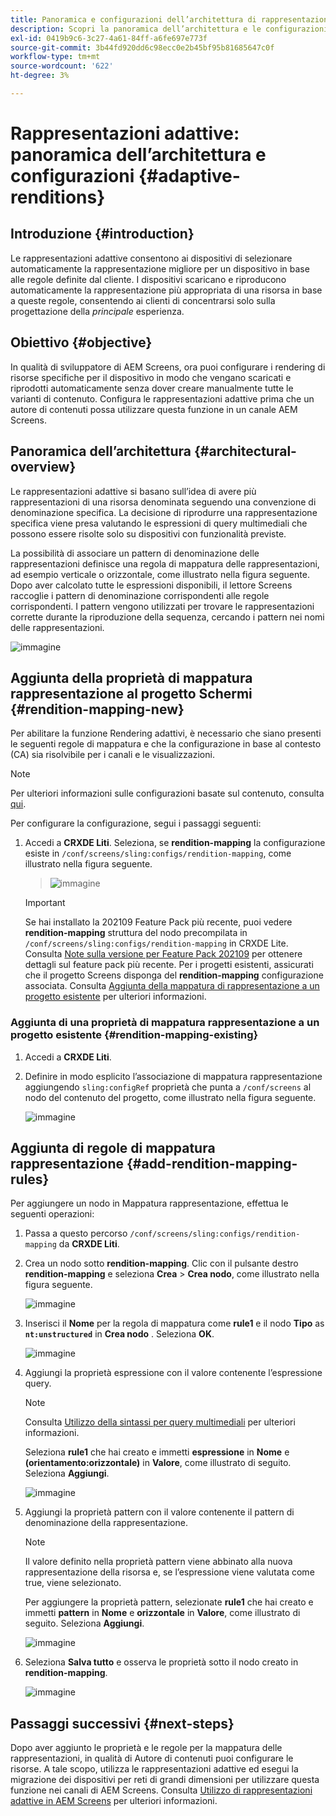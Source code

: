```yaml
---
title: Panoramica e configurazioni dell’architettura di rappresentazioni adattive
description: Scopri la panoramica dell’architettura e le configurazioni in CRXDE Liti per rappresentazioni adattive in AEM Screens.
exl-id: 0419b9c6-3c27-4a61-84ff-a6fe697e773f
source-git-commit: 3b44fd920dd6c98ecc0e2b45bf95b81685647c0f
workflow-type: tm+mt
source-wordcount: '622'
ht-degree: 3%

---
```


# Rappresentazioni adattive: panoramica dell’architettura e configurazioni {#adaptive-renditions}

## Introduzione {#introduction}

Le rappresentazioni adattive consentono ai dispositivi di selezionare automaticamente la rappresentazione migliore per un dispositivo in base alle regole definite dal cliente. I dispositivi scaricano e riproducono automaticamente la rappresentazione più appropriata di una risorsa in base a queste regole, consentendo ai clienti di concentrarsi solo sulla progettazione della *principale* esperienza.

## Obiettivo {#objective}

In qualità di sviluppatore di AEM Screens, ora puoi configurare i rendering di risorse specifiche per il dispositivo in modo che vengano scaricati e riprodotti automaticamente senza dover creare manualmente tutte le varianti di contenuto. Configura le rappresentazioni adattive prima che un autore di contenuti possa utilizzare questa funzione in un canale AEM Screens.

## Panoramica dell’architettura {#architectural-overview}

Le rappresentazioni adattive si basano sull’idea di avere più rappresentazioni di una risorsa denominata seguendo una convenzione di denominazione specifica. La decisione di riprodurre una rappresentazione specifica viene presa valutando le espressioni di query multimediali che possono essere risolte solo su dispositivi con funzionalità previste.

La possibilità di associare un pattern di denominazione delle rappresentazioni definisce una regola di mappatura delle rappresentazioni, ad esempio verticale o orizzontale, come illustrato nella figura seguente. Dopo aver calcolato tutte le espressioni disponibili, il lettore Screens raccoglie i pattern di denominazione corrispondenti alle regole corrispondenti. I pattern vengono utilizzati per trovare le rappresentazioni corrette durante la riproduzione della sequenza, cercando i pattern nei nomi delle rappresentazioni.

![immagine](/help/user-guide/assets/adaptive-renditions/adaptive-renditions.png)

## Aggiunta della proprietà di mappatura rappresentazione al progetto Schermi {#rendition-mapping-new}

Per abilitare la funzione Rendering adattivi, è necessario che siano presenti le seguenti regole di mappatura e che la configurazione in base al contesto (CA) sia risolvibile per i canali e le visualizzazioni.

>[!NOTE]
>Per ulteriori informazioni sulle configurazioni basate sul contenuto, consulta [qui](https://sling.apache.org/documentation/bundles/context-aware-configuration/context-aware-configuration.html).

Per configurare la configurazione, segui i passaggi seguenti:

1. Accedi a **CRXDE Liti**. Seleziona, se **rendition-mapping** la configurazione esiste in `/conf/screens/sling:configs/rendition-mapping`, come illustrato nella figura seguente.

   >![immagine](/help/user-guide/assets/adaptive-renditions/mapping-rules1.png)

   >[!IMPORTANT]
   >Se hai installato la 202109 Feature Pack più recente, puoi vedere **rendition-mapping** struttura del nodo precompilata in `/conf/screens/sling:configs/rendition-mapping` in CRXDE Lite. Consulta [Note sulla versione per Feature Pack 202109](/help/user-guide/release-notes-fp-202109.md) per ottenere dettagli sul feature pack più recente.
   >Per i progetti esistenti, assicurati che il progetto Screens disponga del **rendition-mapping** configurazione associata. Consulta [Aggiunta della mappatura di rappresentazione a un progetto esistente](#rendition-mapping-existing) per ulteriori informazioni.

### Aggiunta di una proprietà di mappatura rappresentazione a un progetto esistente {#rendition-mapping-existing}

1. Accedi a **CRXDE Liti**.

1. Definire in modo esplicito l’associazione di mappatura rappresentazione aggiungendo `sling:configRef` proprietà che punta a `/conf/screens` al nodo del contenuto del progetto, come illustrato nella figura seguente.

   ![immagine](/help/user-guide/assets/adaptive-renditions/renditon-mapping2.png)


## Aggiunta di regole di mappatura rappresentazione {#add-rendition-mapping-rules}

Per aggiungere un nodo in Mappatura rappresentazione, effettua le seguenti operazioni:

1. Passa a questo percorso `/conf/screens/sling:configs/rendition-mapping` da **CRXDE Liti**.
1. Crea un nodo sotto **rendition-mapping**. Clic con il pulsante destro **rendition-mapping** e seleziona **Crea** > **Crea nodo**, come illustrato nella figura seguente.

   ![immagine](/help/user-guide/assets/adaptive-renditions/add-node1.png)

1. Inserisci il **Nome** per la regola di mappatura come **rule1** e il nodo **Tipo** as **`nt:unstructured`** in **Crea nodo** . Seleziona **OK**.

   ![immagine](/help/user-guide/assets/adaptive-renditions/add-node2.png)


1. Aggiungi la proprietà espressione con il valore contenente l’espressione query.

   >[!NOTE]
   >Consulta [Utilizzo della sintassi per query multimediali](https://developer.mozilla.org/en-US/docs/Web/CSS/CSS_media_queries/Using_media_queries) per ulteriori informazioni.

   Seleziona **rule1** che hai creato e immetti **espressione** in **Nome** e **(orientamento:orizzontale)** in **Valore**, come illustrato di seguito. Seleziona **Aggiungi**.

   ![immagine](/help/user-guide/assets/adaptive-renditions/add-node3.png)

1. Aggiungi la proprietà pattern con il valore contenente il pattern di denominazione della rappresentazione.

   >[!NOTE]
   >Il valore definito nella proprietà pattern viene abbinato alla nuova rappresentazione della risorsa e, se l’espressione viene valutata come true, viene selezionato.

   Per aggiungere la proprietà pattern, selezionate **rule1** che hai creato e immetti **pattern** in **Nome** e **orizzontale** in **Valore**, come illustrato di seguito. Seleziona **Aggiungi**.

   ![immagine](/help/user-guide/assets/adaptive-renditions/add-node4.png)

1. Seleziona **Salva tutto** e osserva le proprietà sotto il nodo creato in **rendition-mapping**.

   ![immagine](/help/user-guide/assets/adaptive-renditions/add-node5.png)

## Passaggi successivi {#next-steps}

Dopo aver aggiunto le proprietà e le regole per la mappatura delle rappresentazioni, in qualità di Autore di contenuti puoi configurare le risorse. A tale scopo, utilizza le rappresentazioni adattive ed esegui la migrazione dei dispositivi per reti di grandi dimensioni per utilizzare questa funzione nei canali di AEM Screens. Consulta [Utilizzo di rappresentazioni adattive in AEM Screens](/help/user-guide/using-adaptive-renditions.md) per ulteriori informazioni.
